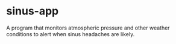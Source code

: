 # sinus-app
A program that monitors atmospheric pressure and other weather conditions to alert when sinus headaches are likely.
